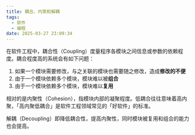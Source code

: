 ```yaml
---
title: 耦合、内聚和解耦
tags:
  - 软件
  - 编程
date: 2025-03-27 23:09:34
---
```


在软件工程中，耦合性（Coupling）度量程序各模块之间信息或参数的依赖程度。耦合程度高的系统会有如下问题：

1. 如果一个模块需要修改，与之关联的模块也需要随之修改，造成**修改的不便**
2. 由于一个模块依赖多个模块，模块难以被**组合**
3. 由于一个模块依赖多个模块，模块难以**复用**

相对的是内聚性（Cohesion），指模块内部的凝聚程度。低耦合往往意味着高内聚，「高内聚低耦合」是软件工程领域常见的「好软件」的标准。

解耦（Decoupling）即降低耦合性，提高内聚性，同时模块被复用和组合的能力也会提高。